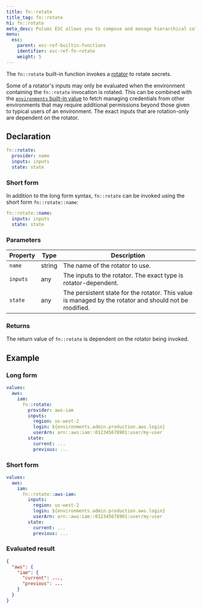 ```yaml
---
title: fn::rotate
title_tag: fn::rotate
h1: fn::rotate
meta_desc: Pulumi ESC allows you to compose and manage hierarchical collections of configuration and secrets and consume them in various ways.
menu:
  esc:
    parent: esc-ref-builtin-functions
    identifier: esc-ref-fn-rotate
    weight: 5
---
```


The `fn::rotate` built-in function invokes a [rotator](/docs/esc/reference/rotators) to rotate secrets.

Some of a rotator's inputs may only be evaluated when the environment containing the `fn::rotate` invocation is rotated. This can be combined with the [`environments` built-in value](/docs/esc/reference/builtin-properties/environments) to fetch managing credentials from other environments that may require additional permissions beyond those given to typical users of an environment. The exact inputs that are rotation-only are dependent on the rotator.

## Declaration

```yaml
fn::rotate:
  provider: name
  inputs: inputs
  state: state
```

### Short form

In addition to the long form syntax, `fn::rotate` can be invoked using the short form `fn::rotate::name`:

```yaml
fn::rotate::name:
  inputs: inputs
  state: state
```

### Parameters

| Property    | Type         | Description                                                       |
|-------------|--------------|-------------------------------------------------------------------|
| `name`      | string       | The name of the rotator to use.
| `inputs`    | any          | The inputs to the rotator. The exact type is rotator-dependent.
| `state`     | any          | The persistent state for the rotator. This value is managed by the rotator and should not be modified.

### Returns

The return value of `fn::rotate` is dependent on the rotator being invoked.

## Example

### Long form

```yaml
values:
  aws:
    iam:
      fn::rotate:
        provider: aws-iam
        inputs:
          region: us-west-2
          login: ${environments.admin.production.aws.login}
          userArn: arn::aws:iam::012345678901:user/my-user
        state:
          current: ...
          previous: ...
```

### Short form

```yaml
values:
  aws:
    iam:
      fn::rotate::aws-iam:
        inputs:
          region: us-west-2
          login: ${environments.admin.production.aws.login}
          userArn: arn::aws:iam::012345678901:user/my-user
        state:
          current: ...
          previous: ...
```

### Evaluated result

```json
{
  "aws": {
    "iam": {
      "current": ...,
      "previous": ...
    }
  }
}
```
